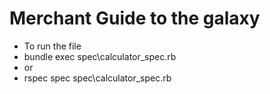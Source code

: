 # Merchant Guide to the galaxy

- To run the file 
- bundle exec spec\calculator_spec.rb
- or
- rspec spec spec\calculator_spec.rb
